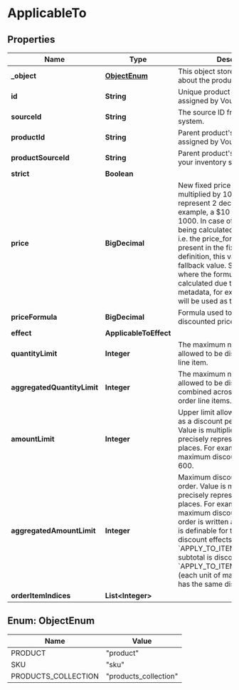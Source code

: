 

# ApplicableTo


## Properties

| Name | Type | Description |
|------------ | ------------- | ------------- |
|**_object** | [**ObjectEnum**](#ObjectEnum) | This object stores information about the product collection. |
|**id** | **String** | Unique product collection ID assigned by Voucherify. |
|**sourceId** | **String** | The source ID from your inventory system. |
|**productId** | **String** | Parent product&#39;s unique ID assigned by Voucherify. |
|**productSourceId** | **String** | Parent product&#39;s source ID from your inventory system. |
|**strict** | **Boolean** |  |
|**price** | **BigDecimal** | New fixed price of an item. Value is multiplied by 100 to precisely represent 2 decimal places. For example, a $10 price is written as 1000. In case of the fixed price being calculated by the formula, i.e. the price_formula parameter is present in the fixed price definition, this value becomes the fallback value. Such that in a case where the formula cannot be calculated due to missing metadata, for example, this value will be used as the fixed price. |
|**priceFormula** | **BigDecimal** | Formula used to calculate the discounted price of an item. |
|**effect** | **ApplicableToEffect** |  |
|**quantityLimit** | **Integer** | The maximum number of units allowed to be discounted per order line item. |
|**aggregatedQuantityLimit** | **Integer** | The maximum number of units allowed to be discounted combined across all matched order line items. |
|**amountLimit** | **Integer** | Upper limit allowed to be applied as a discount per order line item. Value is multiplied by 100 to precisely represent 2 decimal places. For example, a $6 maximum discount is written as 600. |
|**aggregatedAmountLimit** | **Integer** | Maximum discount amount per order. Value is multiplied by 100 to precisely represent 2 decimal places. For example, a $6 maximum discount on the entire order is written as 600. This value is definable for the following discount effects: - &#x60;APPLY_TO_ITEMS&#x60; (each item subtotal is discounted equally) - &#x60;APPLY_TO_ITEMS_BY_QUANTITY&#x60; (each unit of matched products has the same discount value) |
|**orderItemIndices** | **List&lt;Integer&gt;** |  |



## Enum: ObjectEnum

| Name | Value |
|---- | -----|
| PRODUCT | &quot;product&quot; |
| SKU | &quot;sku&quot; |
| PRODUCTS_COLLECTION | &quot;products_collection&quot; |



